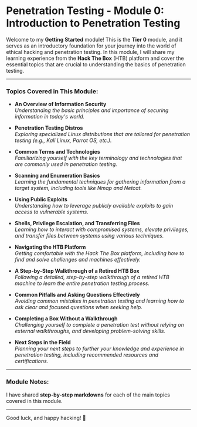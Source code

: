 # Penetration Testing - Module 0: Introduction to Penetration Testing

Welcome to my **Getting Started** module! This is the **Tier 0** module, and it serves as an introductory foundation for your journey into the world of ethical hacking and penetration testing. In this module, I will share my learning experience from the **Hack The Box** (HTB) platform and cover the essential topics that are crucial to understanding the basics of penetration testing.

---

### Topics Covered in This Module:

- **An Overview of Information Security**  
   _Understanding the basic principles and importance of securing information in today's world._

- **Penetration Testing Distros**  
   _Exploring specialized Linux distributions that are tailored for penetration testing (e.g., Kali Linux, Parrot OS, etc.)._

- **Common Terms and Technologies**  
   _Familiarizing yourself with the key terminology and technologies that are commonly used in penetration testing._

- **Scanning and Enumeration Basics**  
   _Learning the fundamental techniques for gathering information from a target system, including tools like Nmap and Netcat._

- **Using Public Exploits**  
   _Understanding how to leverage publicly available exploits to gain access to vulnerable systems._

- **Shells, Privilege Escalation, and Transferring Files**  
   _Learning how to interact with compromised systems, elevate privileges, and transfer files between systems using various techniques._

- **Navigating the HTB Platform**  
   _Getting comfortable with the Hack The Box platform, including how to find and solve challenges and machines effectively._

- **A Step-by-Step Walkthrough of a Retired HTB Box**  
   _Following a detailed, step-by-step walkthrough of a retired HTB machine to learn the entire penetration testing process._

- **Common Pitfalls and Asking Questions Effectively**  
   _Avoiding common mistakes in penetration testing and learning how to ask clear and focused questions when seeking help._

- **Completing a Box Without a Walkthrough**  
   _Challenging yourself to complete a penetration test without relying on external walkthroughs, and developing problem-solving skills._

- **Next Steps in the Field**  
   _Planning your next steps to further your knowledge and experience in penetration testing, including recommended resources and certifications._

---

### Module Notes:
I have shared **step-by-step markdowns** for each of the main topics covered in this module. 

---

Good luck, and happy hacking! 🚀
